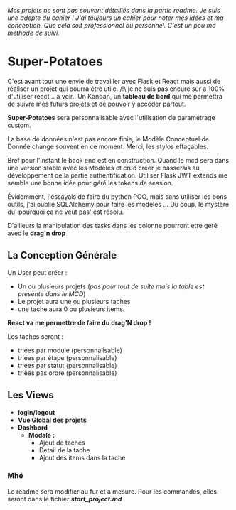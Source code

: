 *Mes projets ne sont pas souvent détaillés dans la partie readme. Je suis une adepte du cahier ! J'ai toujours un cahier pour noter mes idées et ma conception. Que cela soit professionnel ou personnel. C'est un peu ma méthode de suivi.*


# Super-Potatoes

C'est avant tout une envie de travailler avec Flask et React mais aussi de réaliser un projet qui pourra être utile. /!\ je ne suis pas encure sur a 100% d'utiliser react... a voir..
Un Kanban, un **tableau de bord** qui me permettra de suivre mes futurs projets et de pouvoir y accéder partout.

**Super-Potatoes** sera personnalisable avec l'utilisation de paramétrage custom.

La base de données n'est pas encore finie, le Modèle Conceptuel de Donnée change souvent en ce moment. Merci, les stylos effaçables.

Bref pour l'instant le back end est en construction. Quand le mcd sera dans une version stable avec les Modèles et crud créer je passerais au développement de la partie authentification. Utiliser Flask JWT extends me semble une bonne idée pour géré les tokens de session.

Évidemment, j'essayais de faire du python POO, mais sans utiliser les bons outils, j'ai oublié SQLAlchemy pour faire les modèles ... Du coup, le mystère du' pourquoi ça ne veut pas' est résolu.

D'ailleurs la manipulation des tasks dans les colonne pourront etre geré avec le **drag'n drop**

## La Conception Générale

Un User peut créer :
* Un ou plusieurs projets (*pas pour tout de suite mais la table est presente dans le MCD*)
* Le projet aura une ou plusieurs taches
* une tache aura 0 ou plusieurs items.

**React va me permettre de faire du drag'N drop !**

Les taches seront :
* triées par module (personnalisable)
* triées par étape (personnalisable)
* triées par statut (personnalisable)
* trièes pas ordre (personnalisable)

## Les Views
 * **login/logout**
 * **Vue Global des projets**
 * **Dashbord**
   * **Modale :**
        * Ajout de taches
        * Detail de la tache
        * Ajout des items dans la tache


### Mhé
Le readme sera modifier au fur et a mesure. Pour les commandes, elles seront dans le fichier ***start_project.md***

